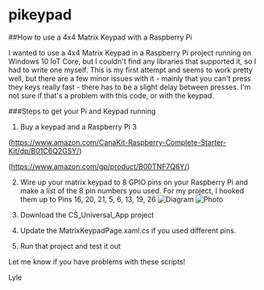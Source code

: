 # pikeypad
##How to use a 4x4 Matrix Keypad with a Raspberry Pi

I wanted to use a 4x4 Matrix Keypad in a Raspberry Pi project running on Windows 10 IoT Core, but I couldn't find any libraries that supported it, so I had to write one myself.  This is my first attempt and seems to work pretty well, but there are a few minor issues with it - mainly that you can't press they keys really fast - there has to be a slight delay between presses.  I'm not sure if that's a problem with this code, or with the keypad.  

###Steps to get your Pi and Keypad running
1. Buy a keypad and a Raspberry Pi 3

  (https://www.amazon.com/CanaKit-Raspberry-Complete-Starter-Kit/dp/B01C6Q2GSY/)
  
  (https://www.amazon.com/gp/product/B00TNF7Q6Y/)
  
2. Wire up your matrix keypad to 8 GPIO pins on your Raspberry Pi and make a list of the 8 pin numbers you used.
   For my project, I hooked them up to Pins 16, 20, 21, 5, 6, 13, 19, 26
   ![Diagram](https://raw.githubusercontent.com/lluppes/pikeypad/master/Pi_Keypad_Wiring.png)
   ![Photo](https://raw.githubusercontent.com/lluppes/pikeypad/master/Pi_Keypad_Picture.jpg)

3. Download the CS_Universal_App project
4. Update the MatrixKeypadPage.xaml.cs if you used different pins.
5. Run that project and test it out

Let me know if you have problems with these scripts!

Lyle
